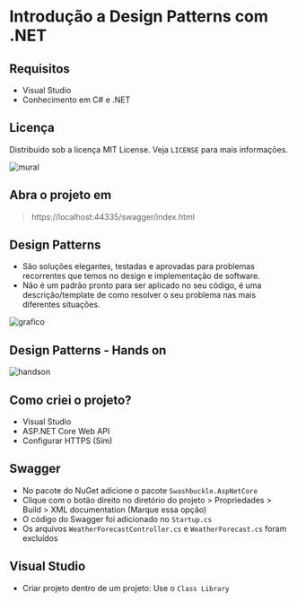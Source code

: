 # Introdução a Design Patterns com .NET
## Requisitos
- Visual Studio
- Conhecimento em C# e .NET

## Licença
Distribuido sob a licença MIT License. Veja `LICENSE` para mais informações.

![mural](https://user-images.githubusercontent.com/72028645/132047300-35966d45-7c03-466e-a5fa-6d3510b5aaa6.png)

## Abra o projeto em
>https://localhost:44335/swagger/index.html

## Design Patterns
- São soluções elegantes, testadas e aprovadas para problemas recorrentes que temos no design e implementação de software.
- Não é um padrão pronto para ser aplicado no seu código, é uma descrição/template de como resolver o seu problema nas mais diferentes situações. 

![grafico](https://user-images.githubusercontent.com/72028645/132047650-ee81db0b-8d92-4e9d-9333-eea5d2cb451f.png)

## Design Patterns - Hands on
![handson](https://user-images.githubusercontent.com/72028645/132047785-af8a1b8f-0feb-452b-a937-8b25f71a56a2.png)

## Como criei o projeto?
- Visual Studio
- ASP.NET Core Web API
- Configurar HTTPS (Sim)

## Swagger
- No pacote do NuGet adicione o pacote `Swashbuckle.AspNetCore`
- Clique com o botão direito no diretório do projeto > Propriedades > Build > XML documentation (Marque essa opção)
- O código do Swagger foi adicionado no `Startup.cs`
- Os arquivos `WeatherForecastController.cs` e `WeatherForecast.cs` foram excluídos

## Visual Studio
- Criar projeto dentro de um projeto: Use o `Class Library`
